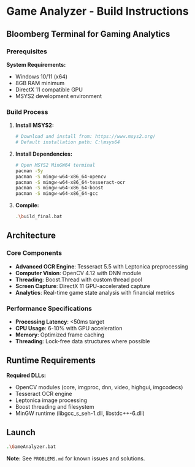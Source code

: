 # Game Analyzer - Build Instructions

## Bloomberg Terminal for Gaming Analytics

### Prerequisites

**System Requirements:**
- Windows 10/11 (x64)
- 8GB RAM minimum
- DirectX 11 compatible GPU
- MSYS2 development environment

### Build Process

1. **Install MSYS2:**
   ```bash
   # Download and install from: https://www.msys2.org/
   # Default installation path: C:\msys64
   ```

2. **Install Dependencies:**
   ```bash
   # Open MSYS2 MinGW64 terminal
   pacman -Sy
   pacman -S mingw-w64-x86_64-opencv
   pacman -S mingw-w64-x86_64-tesseract-ocr
   pacman -S mingw-w64-x86_64-boost
   pacman -S mingw-w64-x86_64-gcc
   ```

3. **Compile:**
   ```bash
   .\build_final.bat
   ```

## Architecture

### Core Components
- **Advanced OCR Engine**: Tesseract 5.5 with Leptonica preprocessing
- **Computer Vision**: OpenCV 4.12 with DNN module
- **Threading**: Boost.Thread with custom thread pool
- **Screen Capture**: DirectX 11 GPU-accelerated capture
- **Analytics**: Real-time game state analysis with financial metrics

### Performance Specifications
- **Processing Latency**: <50ms target
- **CPU Usage**: 6-10% with GPU acceleration
- **Memory**: Optimized frame caching
- **Threading**: Lock-free data structures where possible

## Runtime Requirements

**Required DLLs:**
- OpenCV modules (core, imgproc, dnn, video, highgui, imgcodecs)
- Tesseract OCR engine
- Leptonica image processing
- Boost threading and filesystem
- MinGW runtime (libgcc_s_seh-1.dll, libstdc++-6.dll)

## Launch

```bash
.\GameAnalyzer.bat
```

**Note:** See `PROBLEMS.md` for known issues and solutions.

